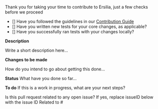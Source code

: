 Thank you for taking your time to contribute to Ersilia, just a few checks before we proceed
- [] Have you followed the guidelines in our [Contribution Guide](https://github.com/ersilia-os/ersilia/blob/master/CONTRIBUTING.md)
- [] Have you written new tests for your core changes, as applicable?
- [] Have you successfully ran tests with your changes locally?

**Description**

Write a short description here...

**Changes to be made**

How do you intend to go about getting this done...

**Status**
What have you done so far...

**To do**
If this is a work in progress, what are your next steps?

Is this pull request related to any open issue? If yes, replace issueID below with the issue ID
Related to #<issueID> 